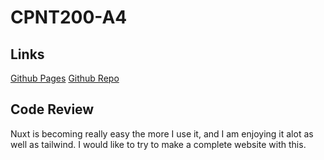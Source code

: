 # CPNT200-A4

## Links
[Github Pages]()
[Github Repo]()

## Code Review
Nuxt is becoming really easy the more I use it, and I am enjoying it alot as well as tailwind. I would like to try to make a complete website with this.